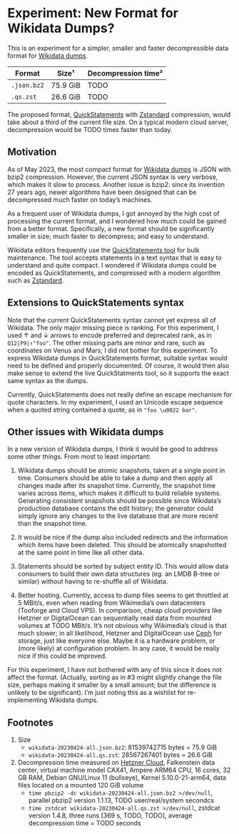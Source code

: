 # Experiment: New Format for Wikidata Dumps?

This is an experiment for a simpler, smaller and faster decompressible
data format for [Wikidata dumps](https://www.wikidata.org/wiki/Wikidata:Database_download).

| Format      |     Size¹ |  Decompression time² |
|-------------|-----------|----------------------|
| `.json.bz2` |  75.9 GiB |                 TODO |
| `.qs.zst`   |  26.6 GiB |                 TODO |


The proposed format,
[QuickStatements](https://www.wikidata.org/wiki/Help:QuickStatements)
with [Zstandard](https://en.wikipedia.org/wiki/Zstd) compression, would
take about a third of the current file size. On a
typical modern cloud server, decompression would be TODO times faster
than today.


## Motivation

As of May 2023, the most compact format for [Wikidata
dumps](https://dumps.wikimedia.org/wikidatawiki/entities/20230424/) is
JSON with bzip2 compression.  However, the current JSON syntax is very
verbose, which makes it slow to process. Another issue is bzip2: since
its invention 27 years ago, newer algorithms have been designed that
can be decompressed much faster on today’s machines.

As a frequent user of Wikidata dumps, I got annoyed by the high cost of
processing the current format, and I wondered how much could be gained
from a better format. Specifically, a new format should be significantly
smaller in size; much faster to decompress; and easy to understand.

Wikidata editors frequently use the [QuickStatements
tool](https://www.wikidata.org/wiki/Help:QuickStatements) for bulk
maintenance. The tool accepts statements in a text syntax that is easy
to understand and quite compact. I wondered if Wikidata dumps could be
encoded as QuickStatements, and compressed with a modern algorithm
such as [Zstandard](https://en.wikipedia.org/wiki/Zstd).


## Extensions to QuickStatements syntax

Note that the current QuickStatements syntax cannot yet express all of
Wikidata.  The only major missing piece is ranking. For this experiment, I
used ↑ and ↓ arrows to encode preferred and deprecated rank, as in
`Q12|P9|↑"foo"`. The other missing parts are minor and rare, such as
coordinates on Venus and Mars; I did not bother for this experiment. To
express Wikidata dumps in QuickStatements format, suitable syntax
would need to be defined and properly documented. Of course, it would
then also make sense to extend the live QuickStatments tool, so it supports
the exact same syntax as the dumps.

Currently, QuickStatements does not really define an escape mechanism
for quote characters. In my experiment, I used an Unicode escape sequence
when a quoted string contained a quote, as in `"foo \u0022 bar"`.


## Other issues with Wikidata dumps

In a new version of Wikidata dumps, I think it would be good to
address some other things. From most to least important:

1. Wikidata dumps should be atomic snapshots, taken at a single point
in time. Consumers should be able to take a dump and then apply all
changes made after its snapshot time. Currently, the snapshot time varies
across items, which makes it difficult to build reliable systems.
Generating consistent snapshots should be possible since Wikidata’s
production database contains the edit history; the generator could simply
ignore any changes to the live database that are more recent than
the snapshot time.

2. It would be nice if the dump also included redirects and the information
which items have been deleted. This should be atomically snapshotted at
the same point in time like all other data.

3. Statements should be sorted by subject entity ID. This would
allow data consumers to build their own data structures (eg. an LMDB
B-tree or similar) without having to re-shuffle all of Wikidata.

4. Better hosting. Currently, access to dump files seems to get
throttled at 5 MBit/s, even when reading from Wikimedia’s own datacenters
(Tooforge and Cloud VPS). In comparison, cheap cloud providers like
Hetzner or DigitalOcean can sequentially read data from mounted volumes
at TODO MBit/s. It’s not obvious why Wikimedia’s cloud is that much slower;
in all likelihood, Hetzner and DigitalOcean use [Ceph](https://en.wikipedia.org/wiki/Ceph_(software)) for storage, just like everyone else. Maybe it
is a hardware problem, or (more likely) at configuration problem. In any
case, it would be really nice if this could be improved.

For this experiment, I have not bothered with any of this since it does
not affect the format. (Actually, sorting as in #3 might slightly
change the file size, perhaps making it smaller by a small amount;
but the difference is unlikely to be significant). I’m just noting this
as a wishlist for re-implementing Wikidata dumps.


## Footnotes

1. Size
    * `wikidata-20230424-all.json.bz2`: 81539742715 bytes = 75.9 GiB
	* `wikidata-20230424-all.qs.zst`: 28567267401 bytes = 26.6 GiB
2. Decompression time measured on [Hetzner Cloud](https://www.hetzner.com/cloud), Falkenstein data center, virtual machine model CAX41, Ampere ARM64 CPU, 16 cores, 32 GB RAM, Debian GNU/Linux 11 (bullseye), Kernel 5.10.0-21-arm64, data files located on a mounted 120 GiB volume
    * `time pbzip2 -dc wikidata-20230424-all.json.bz2 >/dev/null`, parallel pbzip2 version 1.1.13, TODO user/real/system secondcs
    * `time zstdcat wikidata-20230424-all.qs.zst >/dev/null`, zstdcat version 1.4.8, three runs [369 s, TODO, TODO], average decompression time = TODO seconds
